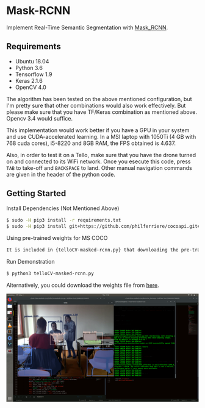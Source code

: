 # Mask-RCNN
Implement Real-Time Semantic Segmentation with [Mask_RCNN](https://github.com/matterport/Mask_RCNN).

## Requirements
- Ubuntu 18.04
- Python 3.6
- Tensorflow 1.9
- Keras 2.1.6
- OpenCV 4.0

The algorithm has been tested on the above mentioned configuration, but I'm pretty sure that other combinations would also work effectively. But please make sure that you have TF/Keras combination as mentioned above. Opencv 3.4 would suffice. 

This implementation would work better if you have a GPU in your system and use CUDA-accelerated learning. In a MSI laptop with 1050Ti (4 GB with 768 cuda cores), i5-8220 and 8GB RAM, the FPS obtained is 4.637. 

Also, in order to test it on a Tello, make sure that you have the drone turned on and connected to its WiFi network. Once you esecute this code, press `TAB` to take-off and `BACKSPACE` to land. Other manual navigation commands are given in the header of the python code.

## Getting Started
Install Dependencies (Not Mentioned Above)
```bash
$ sudo -H pip3 install -r requirements.txt
$ sudo -H pip3 install git+https://github.com/philferriere/cocoapi.git#subdirectory=PythonAPI
```

Using pre-trained weights for MS COCO
```bash
It is included in {telloCV-masked-rcnn.py} that downloading the pre-trained weights for MS COCO.
```

Run Demonstration
```bash
$ python3 telloCV-masked-rcnn.py
```
Alternatively, you could download the weights file from [here](https://drive.google.com/file/d/1-18R4Nhsb_-iozR6UVE1J-OCUobDN4my/view?usp=sharing).

<div align="center">
  <a href="https://www.youtube.com/watch?v=RMD8G3Na71s"><img src="1.png" alt="Mask RCNN COCO Object detection and segmentation
" width="550"></a>
</div>

